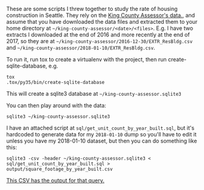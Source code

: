 These are some scripts I threw together to study the rate of housing construction in Seattle. They rely on the [King County Assessor's data.](http://info.kingcounty.gov/assessor/DataDownload/default.aspx), and assume that you have downloaded the data files and extracted them to your home directory at `~/king-county-assessor/<date>/<files>`. E.g. I have two extracts I downloaded at the end of 2016 and more recently at the end of 2017, so they are at `~/king-county-assessor/2016-12-30/EXTR_ResBldg.csv` and `~/king-county-assessor/2018-01-10/EXTR_ResBldg.csv`.

To run it, run tox to create a virtualenv with the project, then run create-sqlite-database, e.g.

```
tox
.tox/py35/bin/create-sqlite-database
```

This will create a sqlite3 database at `~/king-county-assessor.sqlite3`

You can then play around with the data:

```
sqlite3 ~/king-county-assessor.sqlite3 
```

I have an attached script at `sql/get_unit_count_by_year_built.sql`, but it's hardcoded to generate data for my `2018-01-10` dump so you'll have to edit it unless you have my 2018-01-10 dataset, but then you can do something like this:

```
sqlite3 -csv -header ~/king-county-assessor.sqlite3 < sql/get_unit_count_by_year_built.sql > output/square_footage_by_year_built.csv
```

[This CSV has the output for that query.](output/square_footage_by_year_built.csv)
